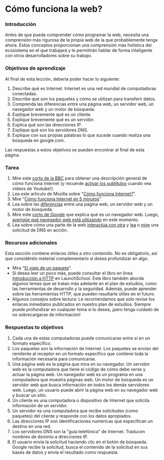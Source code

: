 # Cómo funciona la web?

### Introducción

Antes de que pueda comprender cómo programar la web, necesita una comprensión más rigurosa de la propia web de la que probablemente tenga ahora. Estos conceptos proporcionan una comprensión más holística del ecosistema en el que trabajará y le permitirán hablar de forma inteligente con otros desarrolladores sobre su trabajo.

### Objetivos de aprendizaje

Al final de esta lección, debería poder hacer lo siguiente:

1. Describe qué es Internet. Internet es una red mundial de computadoras conectadas.
2. Describe qué son los paquetes y cómo se utilizan para transferir datos.
3. Comprenda las diferencias entre una página web, un servidor web, un navegador web y un motor de búsqueda.
4. Explique brevemente qué es un cliente.
5. Explique brevemente qué es un servidor.
6. Explica qué son las direcciones IP.
7. Explique qué son los servidores DNS.
8. Explique con sus propias palabras lo que sucede cuando realiza una búsqueda en google.com.

Las respuestas a estos objetivos se pueden encontrar al final de esta página.

### Tarea

1. Mire este [corto de la BBC](https://www.youtube.com/watch?v=eHp1l73ztB8) para obtener una descripción general de cómo funciona Internet \(y recuerde [activar los subtítulos](https://support.google.com/youtube/answer/6373554?hl=es) cuando vea videos de Youtube!\).
2. Lea este artículo de Mozilla sobre "[Cómo funciona Internet?](https://translate.google.com/translate?hl=en&sl=en&tl=es&u=https%3A%2F%2Fdeveloper.mozilla.org%2Fen-US%2FLearn%2FCommon_questions%2FHow_does_the_Internet_work&sandbox=1)". 
3. Mire "[Cómo funciona Internet en 5 minutos](https://youtu.be/7_LPdttKXPc)".
4. Lea sobre las [diferencias](https://translate.google.com/translate?hl=en&sl=en&tl=es&u=https%3A%2F%2Fdeveloper.mozilla.org%2Fen-US%2FLearn%2FCommon_questions%2FPages_sites_servers_and_search_engines) entre una página web, un servidor web y un motor de búsqueda.
5. Mire este [corto de Google](https://youtu.be/BrXPcaRlBqo) que explica qué es un navegador web. Luego, [averigüe qué navegador web está utilizando](https://translate.google.com/translate?hl=en&sl=en&tl=es&u=http%3A%2F%2Fwww.thismachine.info%2F) en este momento.
6. Lea sobre cómo una parte de la web [interactúa con otra](https://translate.google.com/translate?hl=en&sl=en&tl=es&u=https%3A%2F%2Fdeveloper.mozilla.org%2Fen-US%2FLearn%2FGetting_started_with_the_web%2FHow_the_Web_works%23Clients_and_servers) y [lea](https://translate.google.com/translate?hl=en&sl=en&tl=es&u=https%3A%2F%2Fdeveloper.mozilla.org%2Fen-US%2FLearn%2FCommon_questions%2FWhat_is_a_domain_name%23How_does_a_DNS_request_work) o [mire](https://www.youtube.com/watch?v=72snZctFFtA&feature=youtu.be&t=45s) una solicitud de DNS en acción.

### Recursos adicionales

Esta sección contiene enlaces útiles a otro contenido. No es obligatorio, así que considérelo material complementario si desea profundizar en algo.

* Mira "[El viaje de un paquete](https://www.youtube.com/watch?v=ewrBalT_eBM&feature)".
* Si desea leer un poco más, puede consultar el libro en línea [Introducción a HTTP](https://translate.google.com/translate?hl=en&sl=en&tl=es&u=https%3A%2F%2Flaunchschool.com%2Fbooks%2Fhttp%2Fread%2Fintroduction) en LaunchSchool. Este libro también aborda algunos temas que se tratan más adelante en el plan de estudios, como las herramientas de desarrollo y la seguridad. Además, puede aprender sobre las herramientas HTTP, que pueden resultarle útiles en el futuro.
* Algunos consejos sobre lectura: Le recomendamos que solo revise los enlaces inmediatos publicados en nuestro plan de estudios. Siempre puede profundizar en cualquier tema si lo desea, ¡pero tenga cuidado de no sobrecargarse de información!

### Respuestas to objetivos

1. Cada una de estas computadoras puede comunicarse entre sí en un formato específico.
2. Los paquetes son la información de Internet. Los paquetes se envían del remitente al receptor en un formato específico que contiene toda la información necesaria para comunicarse.
3. Una página web es la página que mira en su navegador. Un servidor web es la computadora que tiene el código de cómo debe verse y actuar la página web. Un navegador web es un programa en una computadora que muestra páginas web. Un motor de búsqueda es un servidor web que busca información en todos los demás servidores web. Luego, un usuario puede abrir la página web en su navegador web y buscar un sitio.
4. Un cliente es una computadora o dispositivo de Internet que solicita información de un servidor.
5. Un servidor es una computadora que recibe solicitudes \(como paquetes\) del cliente y responde con los datos apropiados.
6. Las direcciones IP son identificaciones numéricas que especifican un destino en una red.
7. Los servidores DNS son la "guía telefónica" de Internet. Traducen nombres de dominio a direcciones IP.
8. El usuario envía la solicitud haciendo clic en el botón de búsqueda. Google recibe la solicitud, busca el contenido de la solicitud en sus bases de datos y envía el resultado como respuesta.

